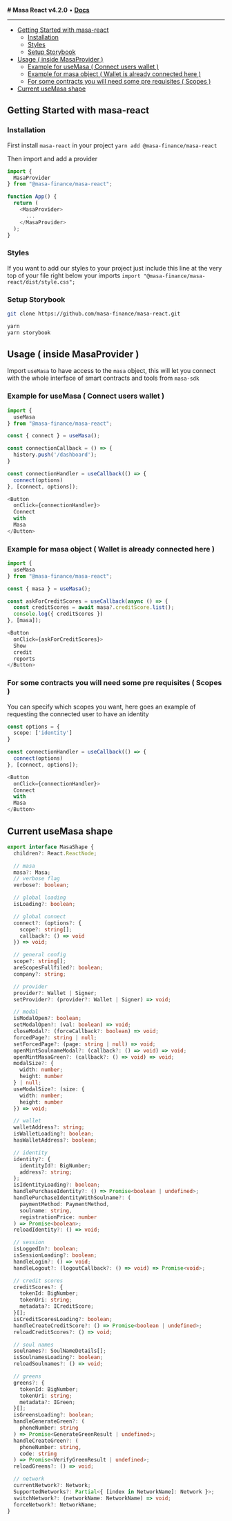 **# Masa React v4.2.0** • [**Docs**](globals.md)

***

<!-- TOC -->
  * [Getting Started with masa-react](#getting-started-with-masa-react)
    * [Installation](#installation)
    * [Styles](#styles)
    * [Setup Storybook](#setup-storybook)
  * [Usage ( inside MasaProvider )](#usage--inside-masaprovider-)
    * [Example for useMasa ( Connect users wallet )](#example-for-usemasa--connect-users-wallet-)
    * [Example for masa object ( Wallet is already connected here )](#example-for-masa-object--wallet-is-already-connected-here-)
    * [For some contracts you will need some pre requisites ( Scopes )](#for-some-contracts-you-will-need-some-pre-requisites--scopes-)
  * [Current useMasa shape](#current-usemasa-shape)
<!-- TOC -->

## Getting Started with masa-react

### Installation

First install `masa-react` in your project
`yarn add @masa-finance/masa-react`

Then import and add a provider

```typescript jsx
import {
  MasaProvider
} from "@masa-finance/masa-react";

function App() {
  return (
    <MasaProvider>
      ...
    </MasaProvider>
  );
}
```

### Styles

If you want to add our styles to your project just include this line at the very top of your file right below your imports
`import "@masa-finance/masa-react/dist/style.css";`

### Setup Storybook

```bash
git clone https://github.com/masa-finance/masa-react.git

yarn 
yarn storybook
```

## Usage ( inside MasaProvider )

Import `useMasa` to have access to the `masa` object, this will let you connect with the whole interface of smart contracts and tools from `masa-sdk`

### Example for useMasa ( Connect users wallet )

```typescript jsx
import {
  useMasa
} from "@masa-finance/masa-react";

const { connect } = useMasa();

const connectionCallback = () => {
  history.push('/dashboard');
}

const connectionHandler = useCallback(() => {
  connect(options)
}, [connect, options]);

<Button
  onClick={connectionHandler}>
  Connect
  with
  Masa
</Button>

```

### Example for masa object ( Wallet is already connected here )

```typescript jsx
import {
  useMasa
} from "@masa-finance/masa-react";

const { masa } = useMasa();

const askForCreditScores = useCallback(async () => {
  const creditScores = await masa?.creditScore.list();
  console.log({ creditScores })
}, [masa]);

<Button
  onClick={askForCreditScores}>
  Show
  credit
  reports
</Button>

```

### For some contracts you will need some pre requisites ( Scopes )

You can specify which scopes you want, here goes an example of requesting the connected user to have an identity

```typescript jsx
const options = {
  scope: ['identity']
}

const connectionHandler = useCallback(() => {
  connect(options)
}, [connect, options]);

<Button
  onClick={connectionHandler}>
  Connect
  with
  Masa
</Button>
```

## Current useMasa shape

```typescript
export interface MasaShape {
  children?: React.ReactNode;

  // masa
  masa?: Masa;
  // verbose flag
  verbose?: boolean;

  // global loading
  isLoading?: boolean;

  // global connect
  connect?: (options?: {
    scope?: string[];
    callback?: () => void
  }) => void;

  // general config
  scope?: string[];
  areScopesFullfiled?: boolean;
  company?: string;

  // provider
  provider?: Wallet | Signer;
  setProvider?: (provider?: Wallet | Signer) => void;

  // modal
  isModalOpen?: boolean;
  setModalOpen?: (val: boolean) => void;
  closeModal?: (forceCallback?: boolean) => void;
  forcedPage?: string | null;
  setForcedPage?: (page: string | null) => void;
  openMintSoulnameModal?: (callback?: () => void) => void;
  openMintMasaGreen?: (callback?: () => void) => void;
  modalSize?: {
    width: number;
    height: number
  } | null;
  useModalSize?: (size: {
    width: number;
    height: number
  }) => void;

  // wallet
  walletAddress?: string;
  isWalletLoading?: boolean;
  hasWalletAddress?: boolean;

  // identity
  identity?: {
    identityId?: BigNumber;
    address?: string;
  };
  isIdentityLoading?: boolean;
  handlePurchaseIdentity?: () => Promise<boolean | undefined>;
  handlePurchaseIdentityWithSoulname?: (
    paymentMethod: PaymentMethod,
    soulname: string,
    registrationPrice: number
  ) => Promise<boolean>;
  reloadIdentity?: () => void;

  // session
  isLoggedIn?: boolean;
  isSessionLoading?: boolean;
  handleLogin?: () => void;
  handleLogout?: (logoutCallback?: () => void) => Promise<void>;

  // credit scores
  creditScores?: {
    tokenId: BigNumber;
    tokenUri: string;
    metadata?: ICreditScore;
  }[];
  isCreditScoresLoading?: boolean;
  handleCreateCreditScore?: () => Promise<boolean | undefined>;
  reloadCreditScores?: () => void;

  // soul names
  soulnames?: SoulNameDetails[];
  isSoulnamesLoading?: boolean;
  reloadSoulnames?: () => void;

  // greens
  greens?: {
    tokenId: BigNumber;
    tokenUri: string;
    metadata?: IGreen;
  }[];
  isGreensLoading?: boolean;
  handleGenerateGreen?: (
    phoneNumber: string
  ) => Promise<GenerateGreenResult | undefined>;
  handleCreateGreen?: (
    phoneNumber: string,
    code: string
  ) => Promise<VerifyGreenResult | undefined>;
  reloadGreens?: () => void;

  // network
  currentNetwork?: Network;
  SupportedNetworks?: Partial<{ [index in NetworkName]: Network }>;
  switchNetwork?: (networkName: NetworkName) => void;
  forceNetwork?: NetworkName;
}
```
